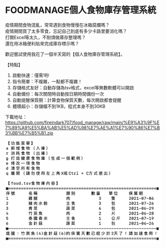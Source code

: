 # FOODMANAGE個人食物庫存管理系統

疫情期間食物混亂，常常遇到食物慢慢在冰箱腐爛嗎？  
疫情期間買了太多零食，忘記自己到底有多少卡路里要消化嗎？  
打開Excel等太久，不耐煩做庫存整理嗎？  
還在用冰箱便利貼來完成庫存標示嗎？  

歡迎嘗試使用我花了一個半天寫的【個人食物庫存管理系統】。

【特點】

1. 啟動快速：僅需1秒
2. 指令簡單：不複雜，一點都不複雜！
3. 存儲格式友好：自動存儲為tsv格式，excel等無數軟體可以開啟
4. 自動備份：每次關閉時自動按日期時間備份一次
5. 自動提醒保質期：計算食物保質天數，每次開啟都會提醒
6. 體積超小：存儲檔不到1KB，程式本身不到30KB

下載地址：https://github.com/fireindark707/food_manage/raw/main/%E9%A3%9F%E7%89%A9%E5%BA%AB%E5%AD%98%E7%AE%A1%E7%90%86%E7%B3%BB%E7%B5%B1.zip

![](./preview.jpg)
